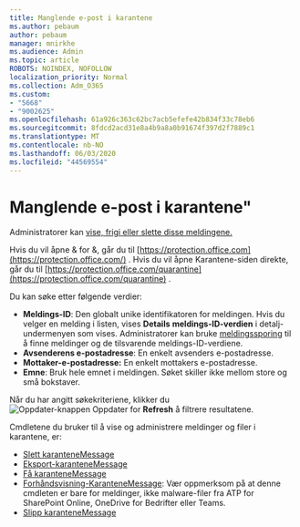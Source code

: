 ```yaml
---
title: Manglende e-post i karantene
ms.author: pebaum
author: pebaum
manager: mnirkhe
ms.audience: Admin
ms.topic: article
ROBOTS: NOINDEX, NOFOLLOW
localization_priority: Normal
ms.collection: Adm_O365
ms.custom:
- "5668"
- "9002625"
ms.openlocfilehash: 61a926c363c62bc7acb5efefe42b834f33c78eb6
ms.sourcegitcommit: 8fdcd2acd31e8a4b9a8a0b91674f397d2f7889c1
ms.translationtype: MT
ms.contentlocale: nb-NO
ms.lasthandoff: 06/03/2020
ms.locfileid: "44569554"
---
```

# <a name="missing-emails-in-quarantine"></a>Manglende e-post i karantene"

Administratorer kan [vise, frigi eller slette disse meldingene.](https://docs.microsoft.com/microsoft-365/security/office-365-security/manage-quarantined-messages-and-files?view=o365-worldwide)

Hvis du vil åpne & for &, går du til [https://protection.office.com](https://protection.office.com/) . Hvis du vil åpne Karantene-siden direkte, går du til [https://protection.office.com/quarantine](https://protection.office.com/quarantine) .  

Du kan søke etter følgende verdier:  

- **Meldings-ID**: Den globalt unike identifikatoren for meldingen. Hvis du velger en melding i listen, vises **Details** **meldings-ID-verdien** i detalj-undermenyen som vises. Administratorer kan bruke [meldingssporing](https://docs.microsoft.com/microsoft-365/security/office-365-security/message-trace-scc?view=o365-worldwide) til å finne meldinger og de tilsvarende meldings-ID-verdiene.
- **Avsenderens e-postadresse**: En enkelt avsenders e-postadresse.
- **Mottaker-e-postadresse:** En enkelt mottakers e-postadresse.
- **Emne**: Bruk hele emnet i meldingen. Søket skiller ikke mellom store og små bokstaver.

Når du har angitt søkekriteriene, klikker du ![ Oppdater-knappen Oppdater for ](https://docs.microsoft.com/microsoft-365/media/scc-quarantine-refresh.png?view=o365-worldwide) **Refresh** å filtrere resultatene.  

Cmdletene du bruker til å vise og administrere meldinger og filer i karantene, er:
- [Slett karanteneMessage](https://docs.microsoft.com/powershell/module/exchange/delete-quarantinemessage)
- [Eksport-karanteneMessage](https://docs.microsoft.com/powershell/module/exchange/export-quarantinemessage)
- [Få karanteneMessage](https://docs.microsoft.com/powershell/module/exchange/get-quarantinemessage)
- [Forhåndsvisning-KaranteneMessage](https://docs.microsoft.com/powershell/module/exchange/preview-quarantinemessage): Vær oppmerksom på at denne cmdleten er bare for meldinger, ikke malware-filer fra ATP for SharePoint Online, OneDrive for Bedrifter eller Teams.
- [Slipp karanteneMessage](https://docs.microsoft.com/powershell/module/exchange/release-quarantinemessage)